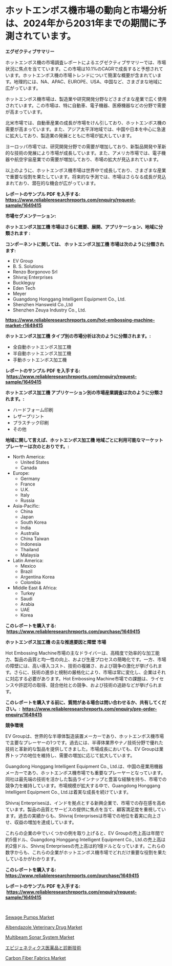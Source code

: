 <p><h1>ホットエンボス機市場の動向と市場分析は、2024年から2031年までの期間に予測されています。</h1></p><p><strong>エグゼクティブサマリー</strong></p>
<p><p>ホットエンボス機の市場調査レポートによるエグゼクティブサマリーでは、市場状況に焦点を当てています。この市場は10.1%のCAGRで成長すると予想されています。ホットエンボス機の市場トレンドについて簡潔な概要が含まれています。地理的には、NA、APAC、EUROPE、USA、中国など、さまざまな地域に広がっています。</p><p>ホットエンボス機市場は、製造業や研究開発分野などさまざまな産業で広く使用されています。この市場は、特に自動車、電子機器、医療機器などの分野で需要が高まっています。</p><p>北米市場では、自動車産業の成長が市場をけん引しており、ホットエンボス機の需要が高まっています。また、アジア太平洋地域では、中国や日本を中心に急速に拡大しており、製造業の発展とともに市場が拡大しています。</p><p>ヨーロッパ市場では、研究開発分野での需要が増加しており、新製品開発や革新的な技術の発展により市場が成長しています。また、アメリカ市場では、電子機器や航空宇宙産業での需要が増加しており、市場の拡大が見込まれています。</p><p>以上のように、ホットエンボス機市場は世界中で成長しており、さまざまな産業で重要な役割を果たしています。将来的な予測では、市場はさらなる成長が見込まれており、潜在的な機会が広がっています。</p></p>
<p><strong>レポートのサンプル PDF を入手する: <a href="https://www.reliableresearchreports.com/enquiry/request-sample/1649415">https://www.reliableresearchreports.com/enquiry/request-sample/1649415</a></strong></p>
<p><strong>市場セグメンテーション:</strong></p>
<p><strong> ホットエンボス加工機 市場はさらに概要、展開、アプリケーション、地域に分類されます :</strong></p>
<p><strong>コンポーネントに関しては、 ホットエンボス加工機 市場は次のように分類されます: &nbsp;</strong></p>
<p><ul><li>EV Group</li><li>B. S. Solutions</li><li>Renzo Borgonovo Srl</li><li>Shivraj Enterprises</li><li>Buckleguy</li><li>Eden Tech</li><li>Meyer</li><li>Guangdong Honggang Intelligent Equipment Co., Ltd.</li><li>Shenzhen Hansweld Co.,Ltd</li><li>Shenzhen Zeuya Industry Co., Ltd.</li></ul></p>
<p><strong><a href="https://www.reliableresearchreports.com/hot-embossing-machine-market-r1649415">https://www.reliableresearchreports.com/hot-embossing-machine-market-r1649415</a></strong></p>
<p><strong> ホットエンボス加工機 タイプ別の市場分析は次のように分類されます。:</strong></p>
<p><ul><li>全自動ホットエンボス加工機</li><li>半自動ホットエンボス加工機</li><li>手動ホットエンボス加工機</li></ul></p>
<p><strong>レポートのサンプル PDF を入手する: &nbsp;<a href="https://www.reliableresearchreports.com/enquiry/request-sample/1649415">https://www.reliableresearchreports.com/enquiry/request-sample/1649415</a></strong></p>
<p><strong> ホットエンボス加工機 アプリケーション別の市場産業調査は次のように分類されます。:</strong></p>
<p><ul><li>ハードフォーム印刷</li><li>レザープリント</li><li>プラスチック印刷</li><li>その他</li></ul></p>
<p><strong>地域に関して言えば、ホットエンボス加工機 地域ごとに利用可能なマーケットプレーヤーは次のとおりです。:</strong></p>
<p><ul>
    <li>
        North America:
        <ul>
            <li>United States</li>
            <li>Canada</li>
        </ul>
    </li>
    <li>
        Europe:
        <ul>
            <li>Germany</li>
            <li>France</li>
            <li>U.K.</li>
            <li>Italy</li>
            <li>Russia</li>
        </ul>
    </li>
    <li>
        Asia-Pacific:
        <ul>
            <li>China</li>
            <li>Japan</li>
            <li>South Korea</li>
            <li>India</li>
            <li>Australia</li>
            <li>China Taiwan</li>
            <li>Indonesia</li>
            <li>Thailand</li>
            <li>Malaysia</li>
        </ul>
    </li>
    <li>
        Latin America:
        <ul>
            <li>Mexico</li>
            <li>Brazil</li>
            <li>Argentina Korea</li>
            <li>Colombia</li>
        </ul>
    </li>
    <li>
        Middle East & Africa:
        <ul>
            <li>Turkey</li>
            <li>Saudi</li>
            <li>Arabia</li>
            <li>UAE</li>
            <li>Korea</li>
        </ul>
    </li>
    </ul></p>
<p><strong>このレポートを購入する: &nbsp;<a href="https://www.reliableresearchreports.com/purchase/1649415">https://www.reliableresearchreports.com/purchase/1649415</a></strong></p>
<p><strong>ホットエンボス加工機 の主な推進要因と障壁 市場</strong></p>
<p><p>Hot Embossing Machine市場の主なドライバーは、高精度で効率的な加工能力、製品の品質と均一性の向上、および生産プロセスの簡略化です。一方、市場の障壁には、高い導入コスト、技術の複雑さ、および競争の激化が挙げられます。さらに、技術の進歩と規制の厳格化により、市場は常に変化し、企業はそれに対応する必要があります。Hot Embossing Machine市場での課題は、ライセンスや許認可の取得、競合他社との競争、および技術の追跡などが挙げられます。</p></p>
<p><strong>このレポートを購入する前に、質問がある場合は問い合わせるか、共有してください。:&nbsp; <a href="https://www.reliableresearchreports.com/enquiry/pre-order-enquiry/1649415">https://www.reliableresearchreports.com/enquiry/pre-order-enquiry/1649415</a></strong></p>
<p><strong>競争環境</strong></p>
<p><p>EV Groupは、世界的な半導体製造装置メーカーであり、ホットエンボス機市場で主要なプレーヤーの1つです。過去には、半導体業界やナノ技術分野で優れた技術と革新的な製品を提供してきました。市場成長においても、EV Groupは業界トップの地位を維持し、需要の増加に応じて拡大しています。</p><p>Guangdong Honggang Intelligent Equipment Co., Ltd.は、中国の産業用機器メーカーであり、ホットエンボス機市場でも重要なプレーヤーとなっています。同社は最先端の技術を活かした製品ラインナップと豊富な経験を持ち、市場での競争力を維持しています。市場規模が拡大する中で、Guangdong Honggang Intelligent Equipment Co., Ltd.は着実な成長を続けています。</p><p>Shivraj Enterprisesは、インドを拠点とする新興企業で、市場での存在感を高めています。製品の品質とサービスの提供に焦点を当て、顧客満足度を重視しています。過去の実績からも、Shivraj Enterprisesは市場での地位を着実に向上させ、収益の増加を達成しています。</p><p>これらの企業の中でいくつかの例を取り上げると、EV Groupの売上高は年間で約5億ドル、Guangdong Honggang Intelligent Equipment Co., Ltd.の売上高は約2億ドル、Shivraj Enterprisesの売上高は約1億ドルとなっています。これらの数字からも、これらの企業がホットエンボス機市場でどれだけ重要な役割を果たしているかがわかります。</p></p>
<p><strong>このレポートを購入する: &nbsp; <a href="https://www.reliableresearchreports.com/purchase/1649415">https://www.reliableresearchreports.com/purchase/1649415</a></strong></p>
<p><strong>レポートのサンプル PDF を入手する: &nbsp;<a href="https://www.reliableresearchreports.com/enquiry/request-sample/1649415">https://www.reliableresearchreports.com/enquiry/request-sample/1649415</a></strong><strong></strong></p>
<p>&nbsp;</p>
<p><p><a href="https://view.publitas.com/reportprime-1/sewage-pumps-market-size-reveals-the-best-marketing-channels-in-global-industry/">Sewage Pumps Market</a></p><p><a href="https://www.linkedin.com/pulse/albendazole-veterinary-drug-market-challenges-opportunities-growth-uk8af?trackingId=5TPHI%2Bice0ebU2xHrj8zzg%3D%3D">Albendazole Veterinary Drug Market</a></p><p><a href="https://github.com/Krish2023na/Market-Research-Report-List-4/blob/main/multibeam-sonar-system-market.md">Multibeam Sonar System Market</a></p><p><a href="https://medium.com/@jordymiller39/%E3%82%A8%E3%83%94%E3%82%B8%E3%82%A7%E3%83%8D%E3%83%86%E3%82%A3%E3%82%AF%E3%82%B9%E8%96%AC%E3%81%8A%E3%82%88%E3%81%B3%E8%A8%BA%E6%96%AD%E6%8A%80%E8%A1%93%E3%81%AE%E5%B8%82%E5%A0%B4%E3%82%A4%E3%83%B3%E3%82%B5%E3%82%A4%E3%83%88-%E5%B8%82%E5%A0%B4%E5%8B%95%E5%90%91-%E6%88%90%E9%95%B7-2024%E5%B9%B4%E3%81%8B%E3%82%892031%E5%B9%B4%E3%81%BE%E3%81%A7%E3%81%AE%E4%BA%88%E6%B8%AC-f5a401f3b811">エピジェネティクス医薬品と診断技術</a></p><p><a href="https://issuu.com/reportprime-2/docs/carbon-fiber-fabrics-market-size-2030.pptx">Carbon Fiber Fabrics Market</a></p></p>